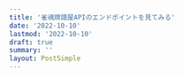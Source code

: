 ```yaml
---
title: '雀魂牌譜屋APIのエンドポイントを見てみる'
date: '2022-10-10'
lastmod: '2022-10-10'
draft: true
summary: ''
layout: PostSimple
---
```

